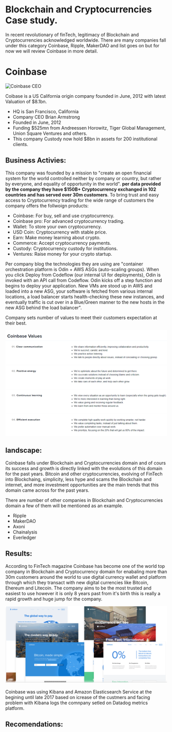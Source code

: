 # Blockchain and Cryptocurrencies Case study.

In recent revolutionary of finTech, legitimacy of Blockchain and Cryptocurrencies acknowledged worldwide. There are  many companies fall under this category Coinbase, Ripple, MakerDAO and list goes on but for now we will review Coinbase in more detail.

# Coinbase

![Coinbase CEO](https://s3-ap-southeast-2.amazonaws.com/www.cryptoknowmics.com/crypto/wp-content/uploads/2020/05/coin-bs.jpg)

Coibase is a US California origin company founded in June, 2012 with latest Valuation of $8.1bn.

* HQ is San Francisco, California
* Company CEO Brian Armstrong
* Founded in June, 2012
* Funding $525mn from Andreessen Horowitz, Tiger Global Management, Union Square Ventures and others.
* This company Custody now hold $8bn in assets for 200 institutional clients.


## Business Activies:

This company was founded by a mission to "create an open financial system for the world controlled neither by company or country, but rather by everyone, and equality of opportunity in the world". **per data provided by the company they have $150B+ Cryptocurrency exchanged in 102 countries and has served over 30m customers**. To bring trust and easy access to Cryptocurrency trading for the wide range of customers the company offers the follwoign products:

- Coinbase: For buy, sell and use cryptocurrency.
- Coinbase pro: For advanced cryptocurrency trading.
- Wallet: To store your own cryptocurrency.
- USD Coin: Cryptocurrency with stable price.
- Earn: Make money learning about crypto.
- Commerce: Accept cryptocurrency payments.
- Custody: Cryptocurrency custody for institutions.
- Ventures: Raise money for your crypto startup.

Per company blog the technologies they are using are "container orchestration platform is Odin + AWS ASGs (auto-scaling groups). When you click Deploy from Codeflow (our internal UI for deployments), Odin is invoked with an API call from Codeflow. Odin kicks off a step function and begins to deploy your application. New VMs are stood up in AWS and loaded into a new ASG, your software is fetched from various internal locations, a load balancer starts health-checking these new instances, and eventually traffic is cut over in a Blue/Green manner to the new hosts in the new ASG behind the load balancer".

Company sets number of values to meet their customers expectation at their best.

![comany values](values.png)


## landscape:

Coinbase falls under Blockchain and Cryptocurrencies domain and of cours its success and growth is directly linked with the evolutions of this domain for the past years. Bitcoin and other cryptocurrencies, evolving of FinTech into Blockchaing, simplicity, less hype and scams the Blockchain and internet, and more investment opportunities are the main trends that this domain came across for the past years.

There are number of other companies in Blockchain and Cryptocurrencies domain a few of them will be mentioned as an example.

* Ripple
* MakerDAO
* Axoni
* Chainalysis
* Everledger

## Results:

According to FinTech magazine Coinbase has become one of the world top company in Blockchain and Cryptocurrency domain for enabaling more than 30m customers around the world to use digital currency wallet and platform through which they transact with new digital currencies like Bitcoin, Ehereum and Litecoin. The company aims to be the most trusted and easiest to use however it is only 8 years past from it's birth this is really a rapid growth and huge jump for the company.

![Coinbase pay](pay.png)

 Coinbase was using Kibana and Amazon Elasticsearch Service at the begining until late 2017 based on icrease of the custmers and facing problem with Kibana logs the comnpany setled on Datadog metrics platform.

## Recomendations:


